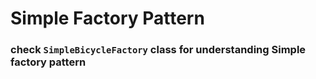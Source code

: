 # Simple Factory Pattern
### check `SimpleBicycleFactory` class for understanding Simple factory pattern
